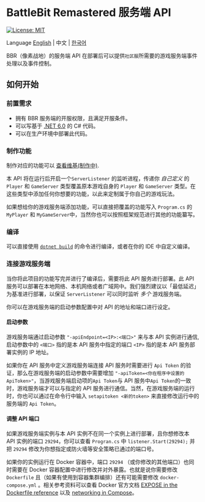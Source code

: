 
# BattleBit Remastered 服务端 API

[![License: MIT](https://img.shields.io/badge/License-MIT-yellow.svg)](https://opensource.org/licenses/MIT)

Language [English](/README.md) | 中文 | [한국어](/README-koKR.md)
 
BBR（像素战地）的服务端 API 在部署后可以提供`社区服`所需要的游戏服务端事件处理以及事件控制。

## 如何开始

### 前置需求

- 拥有 BBR 服务端的开服权限，且满足开服条件。
- 可以写基于 [.NET 6.0](https://dotnet.microsoft.com/en-us/download/dotnet/6.0) 的 C# 代码。
- 可以在生产环境中部署此代码。

### 制作功能

制作对应的功能可以 [查看维基(制作中)](https://github.com/MrOkiDoki/BattleBit-Community-Server-API/wiki).

本 API 将在运行后开启一个`ServerListener` 的监听进程，传递你 *自己定义* 的 `Player` 和 `GameServer` 类型覆盖原本游戏自身的 `Player` 和 `GameServer` 类型。在这些类型中添加任何你想要的功能，以此来定制属于你自己的游戏玩法。

如果想给你的游戏服务端添加功能，可以直接把覆盖的功能写入 `Program.cs` 的 `MyPlayer` 和 `MyGameServer`中，当然你也可以按照框架规范进行其他的功能纂写。

### 编译

可以直接使用 [`dotnet build`](https://learn.microsoft.com/en-us/dotnet/core/tools/dotnet-build) 的命令进行编译，或者在你的 IDE 中自定义编译。

### 连接游戏服务端

当你将此项目的功能写完并进行了编译后，需要将此 API 服务进行部署。此 API 服务可以部署在本地网络、本机网络或者广域网中。我们强烈建议以「最低延迟」为基准进行部署，以保证 `ServerListener` 可以同时监听 *多个* 游戏服务端。

你可以在游戏服务端的启动参数配置中对 API 的地址和端口进行设定。

#### 启动参数
游戏服务端通过启动参数 `"-apiEndpoint=<IP>:<端口>"` 来与本 API 实例进行通信, 启动参数中的 `<端口>` 指的是本 API 服务中指定的端口 `<IP>` 指的是本 API 服务部署实例的 IP 地址。

如果你在 API 服务中定义游戏服务端连接 API 服务时需要进行 `Api Token` 的验证，那么在游戏服务端的启动参数中需要增加 `"-apiToken=<你在程序中设置的 ApiToken>"`，当游戏服务端启动项的`Api Token`与 API 服务中`Api Token`的一致时，游戏服务端才可以与指定的 API 服务进行通信。当然，在游戏服务端的运行时，你也可以通过在命令行中输入 `setapitoken <新的token>` 来直接修改运行中的服务端的 `Api Token`。

#### 调整 API 端口
如果游戏服务端实例与本 API 实例不在同一个实例上进行部署，且你想修改本 API 实例的端口 `29294`，你可以查看 `Progran.cs` 中 `listener.Start(29294);` 并把 `29294` 修改为你想指定或防火墙等安全策略已通过的端口号。

如果你的实例运行在 Docker 容器中，端口 `29294` （或你修改的其他端口）也同时需要在 Docker 容器配置中进行修改并对外暴露。也就是说你需要修改 `Dockerfile` 且（如果有使用到容器集群编排）还有可能需要修改 `docker-compose.yml` 。相关参考资料可以查看 Docker 官方文档 [EXPOSE in the Dockerfile reference](https://docs.docker.com/engine/reference/builder/#expose) 以及 [networking in Compose](https://docs.docker.com/compose/networking/)。
